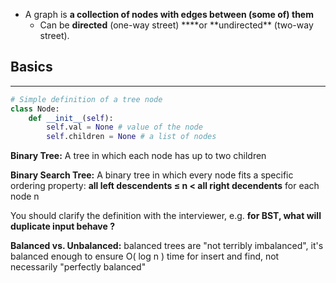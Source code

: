 - A graph is **a collection of nodes with edges between (some of) them**
  - Can be **directed** (one-way street) \***\*or **undirected\*\* (two-way street).

## Basics

---

```python
# Simple definition of a tree node
class Node:
	def __init__(self):
		self.val = None # value of the node
		self.children = None # a list of nodes
```

**Binary Tree:** A tree in which each node has up to two children

**Binary Search Tree:** A binary tree in which every node fits a specific ordering property: **all left descendents ≤ n < all right decendents** for each node n

You should clarify the definition with the interviewer, e.g. **for BST, what will duplicate input behave ?**

**Balanced vs. Unbalanced:** balanced trees are "not terribly imbalanced", it's balanced enough to ensure O( log n ) time for insert and find, not necessarily "perfectly balanced"
